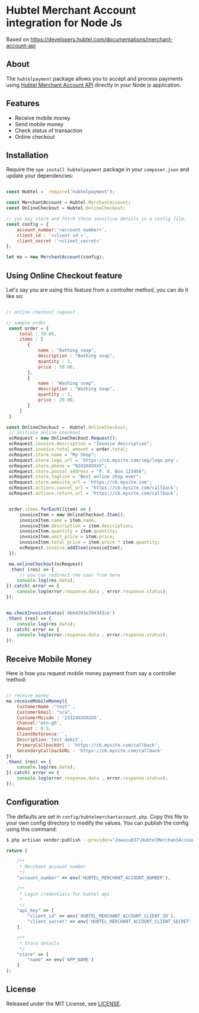 # Hubtel Merchant Account integration for Node Js

Based on https://developers.hubtel.com/documentations/merchant-account-api

## About

The `hubtelpayment` package allows you to accept and process payments using [Hubtel Merchant Account API](https://developers.hubtel.com/documentations/merchant-account-api) directly in your Node js application.

## Features

* Receive mobile money
* Send mobile money
* Check status of transaction
* Online checkout

## Installation

Require the `npm install hubtelpayment` package in your `composer.json` and update your dependencies:
```js

const Hubtel =  require('hubtelpayment');

const MerchantAccount = Hubtel.MerchantAccount; 
const OnlineCheckout = Hubtel.OnlineCheckout; 

// you may store and fetch these sensitive details in a config file.
const config = {
    account_number:'<account number>', 
    client_id : '<client id >', 
    client_secret :'<client_secret>'
};

let ma = new MerchantAccount(config);

```
## Using Online Checkout feature

Let's say you are using this feature from a controller method, you can do it like so:

```js

// online checkout request

// sample order
 const order = {
     total : 70.00,
     items : [
        {
            name : "Bathing soap",
            description : "Bathing soap",
            quantity : 1,
            price : 50.00,
        },
        {
            name : "Washing soap",
            description : "Washing soap",
            quantity : 1,
            price : 20.00,
        }
     ]
 }

const OnlineCheckout =  Hubtel.OnlineCheckout;
 // Initiate online checkout
 ocRequest = new OnlineCheckout.Request();
 ocRequest.invoice.description = "Invoice description";
 ocRequest.invoice.total_amount = order.total;
 ocRequest.store.name = "My Shop";
 ocRequest.store.logo_url = 'https://cb.mysite.com/img/logo.png';
 ocRequest.store.phone = "0243XXXXXX";
 ocRequest.store.postal_address = "P. O. Box 123456";
 ocRequest.store.tagline = "Best online shop ever";
 ocRequest.store.website_url = 'https://cb.mysite.com';
 ocRequest.actions.cancel_url = 'https://cb.mysite.com/callback';
 ocRequest.actions.return_url = 'https://cb.mysite.com/callback';


 order.items.forEach((item) => {
     invoiceItem = new OnlineCheckout.Item();
     invoiceItem.name = item.name;
     invoiceItem.description = item.description;
     invoiceItem.quantity = item.quantity;
     invoiceItem.unit_price = item.price;
     invoiceItem.total_price = item.price * item.quantity;
     ocRequest.invoice.addItem(invoiceItem);
 });

 ma.onlineCheckout(ocRequest)
 .then( (res) => {
     // you can redirect the user from here
    console.log(res.data);
}).catch( error => {
    console.log(error.response.data , error.response.status);
});


ma.checkInvoiceStatus('4bb4393e394343ce')
.then( (res) => {
    console.log(res.data);
}).catch( error => {
    console.log(error.response.data , error.response.status);
});
```

## Receive Mobile Money

Here is how you request mobile money payment from say a controller method:
```js

// receive money 
ma.receiveMobileMoney({
    CustomerName :"test" , 
    CustomerEmail: "n/a", 
    CustomerMsisdn : '23324XXXXXXX',
    Channel:'mtn-gh',
    Amount : 0.5,
    ClientReference:'',
    Description:'test debit',
    PrimaryCallbackUrl : 'https://cb.mysite.com/callback',
    SecondaryCallbackURL : 'https://cb.mysite.com/callback'
})
.then( (res) => {
    console.log(res.data);
}).catch( error => {
    console.log(error.response.data , error.response.status);
});
```

## Configuration

The defaults are set in `config/hubtelmerchantaccount.php`. Copy this file to your own config directory to modify the values. You can publish the config using this command:
```sh
$ php artisan vendor:publish --provider="Jowusu837\HubtelMerchantAccount\ServiceProvider"
```

    
```js
return [

    /**
     * Merchant account number
     */
    "account_number" => env('HUBTEL_MERCHANT_ACCOUNT_NUMBER'),

    /**
     * Login credentials for hubtel api
     *
     */
    "api_key" => [
        "client_id" => env('HUBTEL_MERCHANT_ACCOUNT_CLIENT_ID'),
        "client_secret" => env('HUBTEL_MERCHANT_ACCOUNT_CLIENT_SECRET')
    ],

    /**
     * Store details
     */
    "store" => [
        "name" => env('APP_NAME')
    ]
];
```
    
## License

Released under the MIT License, see [LICENSE](LICENSE).

[link-author]: https://github.com/paulmajora
[link-contributors]: ../../contributors
